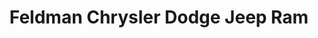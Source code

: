 ---
title: "Feldman Chrysler Dodge Jeep Ram"
url: /clarkston/feldman-chrysler-dodge-jeep-ram/
shop: Autohaus
---